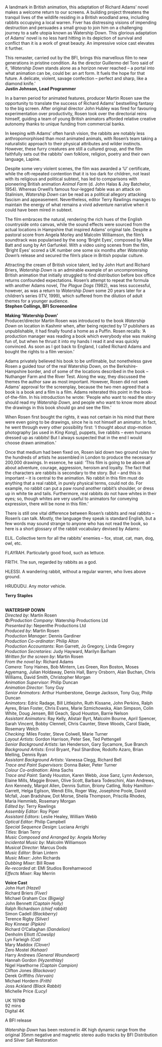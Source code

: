 
A landmark in British animation, this adaptation of Richard Adams’ novel makes a welcome return to our screens. A building project threatens the tranquil lives of the wildlife residing in a British woodland area, including rabbits occupying a local warren. Fiver has distressing visions of impending destruction and persuades a small group to join him on a challenging journey to a safe utopia known as Watership Down. This glorious adaptation of Adams’ novel is no less hard hitting in its depiction of survival and conflict than it is a work of great beauty. An impressive voice cast elevates it further.

This remaster, carried out by the BFI, brings this marvellous film to new generations in pristine condition. As the director Guillermo del Toro said of it, ‘_Watership Down_ stands alone as a horizon never reached – a portal into what animation can be, could be: an art form. It fuels the hope for that future. A delicate, violent, savage confection – perfect and sharp, like a diamond knife.’  
**Justin Johnson, Lead Programmer**

In a barren period for animated features, producer Martin Rosen saw the opportunity to translate the success of Richard Adams’ bestselling fantasy to the big screen. After original director John Hubley was fired for favouring experimentation over productivity, Rosen took over the directorial reins himself, guiding a team of young British animators afforded relative creative autonomy thanks to unique funding from commercial banks.

In keeping with Adams’ often harsh vision, the rabbits are notably less anthropomorphised than most animated animals, with Rosen’s team taking a naturalistic approach to their physical attributes and wilder instincts. However, these furry creatures are still a cultured group, and the film faithfully sets out the rabbits’ own folklore, religion, poetry and their own language, Lapine.

Despite some very violent scenes, the film was awarded a ‘U’ certificate, while the oft-repeated contention that it is too dark for children, not least with its religious and political subtext, has led to comparisons with pioneering British animation _Animal Farm_ (d. John Halas & Joy Batchelor, 1954). Whereas Orwell’s famous four-legged fable was an attack on Stalinism, _Watership Down_ can be read as a political allegory attacking fascism and appeasement. Nevertheless, editor Terry Rawlings manages to maintain the energy of what remains a vivid adventure narrative when it could have been mired in subtext.

The film embraces the natural, rendering the rich hues of the English countryside onto canvas, while the sound effects were sourced from the actual locations in Hampshire that inspired Adams’ original tale. Despite a pastoral score from Angela Morley and Malcolm Williamson, the film’s soundtrack was popularised by the song ‘Bright Eyes’, composed by Mike Batt and sung by Art Garfunkel. With a video using scenes from the film, ‘Bright Eyes’ scored a UK number one some six months after _Watership Down_’s release and secured the film’s place in British popular culture.

Attracting the cream of British voice talent, led by John Hurt and Richard Briers, _Watership Down_ is an admirable example of an uncompromising British animation that initially struggled to find distribution before box office returns confounded expectations. Rosen’s attempt to repeat the formula with another Adams novel, _The Plague Dogs_ (1982), was less successful, however, as was a return to _Watership Down_ some 20 years later for a children’s series (ITV, 1999), which suffered from the dilution of adult themes for a younger audience.  
**Stephen Collings, BFI Screenonline**

**Making ‘Watership Down’**  
Producer/director Martin Rosen was introduced to the book _Watership Down_ on location in Kashmir when, after being rejected by 17 publishers as unpublishable, it had finally found a home as a Puffin. Rosen recalls: ‘A production manager was reading a book which everybody else was making fun of, but when he thrust it into my hands I read it and was quickly convinced. As soon as I got back to England, I called Richard Adams and bought the rights to a film version.’

Adams privately believed his book to be unfilmable, but nonetheless gave Rosen a guided tour of the real Watership Down, on the Berkshire-Hampshire border, and of some of the locations described in the book – Nuthanger Farm and the River Test. Along the way, they discussed the themes the author saw as most important. However, Rosen did not seek Adams’ approval for the screenplay, because the two men agreed that a book is a book and a film is a film. Adams reiterated this point in the book-of-the-film. In his introduction he wrote: ‘People who want to read the story should read my _Watership Down_, and people who want to know more about the drawings in this book should go and see the film.’

When Rosen first bought the rights, it was not certain in his mind that there were even going to be drawings, since he is not himself an animator. In fact, he went through every other possibility first: ‘I thought about stop-motion photography [as used in _King Kong_], puppets, live rabbits – even humans dressed up as rabbits! But I always suspected that in the end I would choose drawn animation.’

Once that medium had been fixed on, Rosen laid down two ground rules for the hundreds of artists he assembled in London to produce the necessary 200,000 drawings. In essence, he said: ‘This film is going to be above all about adventure, courage, aggression, heroism and loyalty. The fact that the characters are rabbits is secondary to the story. But – and this is important – it is central to the animation. No rabbit in this film must do anything that a real rabbit, in purely physical terms, could not do. For example, no rabbit can put a paw round another rabbit’s shoulder, or dress up in white tie and tails. Furthermore, real rabbits do not have whites in their eyes; so, though whites are very useful to animators for conveying expression, there will be none in this film.’

There is still one vital difference between Rosen’s rabbits and real rabbits – Rosen’s can talk. Mostly, the language they speak is standard English, but a few words may sound strange to anyone who has not read the book, so here is a short glossary of the rabbit vocabulary devised by Adams:

ELIL. Collective term for all the rabbits’ enemies – fox, stoat, cat, man, dog, owl, etc.

FLAYRAH. Particularly good food, such as lettuce.

FRITH. The sun, regarded by rabbits as a god.

HLESSI. A wandering rabbit, without a regular warren, who lives above ground.

HRUDUDU. Any motor vehicle.

**Terry Staples**
<br><br>

**WATERSHIP DOWN**  
_Directed by_: Martin Rosen  
©_/Production Company_: Watership Productions Ltd  
_Presented by_: Nepenthe Productions Ltd  
_Produced by_: Martin Rosen  
_Production Manager_: Dennis Gardiner  
_Production Co-ordinator_: Philip Alton  
_Production Accountants_: Ron Garrett, Jo Gregory, Linda Gregory  
_Production Secretaries_: Judy Hayward,  Marilyn Barham  
_Written for the screen by_: Martin Rosen  
_From the novel by_: Richard Adams  
_Camera_: Tony Haines, Bob Mintern, Les Green,  Ron Boston, Moses Agyemang, Julian Holdaway, Denis Hall, Barry Orsborn, Alan Buchan,  Chris Williams, David Smith, Christopher Morgan  
_Animation Supervisor_: Philip Duncan  
_Animation Director_: Tony Guy  
_Senior Animators_: Arthur Humberstone,  George Jackson, Tony Guy, Philip Duncan  
_Animators_: Edric Radage, Bill Littlejohn,  Ruth Kissane, John Perkins, Ralph Ayres,  Brian Foster, Chris Evans, Marie Szmichowska, Alan Simpson, Colin White, Doug Jensen,  Bill Geach, Spud Houston, Barrie Nelson  
_Assistant Animators_: Ray Kelly, Alistair Byrt, Malcolm Bourne, April Spencer, Sarah Vincent, Bobby Clennell, Chris Caunter, Steve Woods,  Carol Slade, Rosemary Welch  
_Checking_: Miles Foster, Steve Colwell, Marie Turner  
_Layout Artists_: Gordon Harrison, Peter See,  Ted Pettengell  
_Senior Background Artists_: Ian Henderson,  Gary Sycamore, Sue Branch  
_Background Artists_: Errol Bryant, Paul Shardlow, Rodolfo Azaro, Brian Melling, Dennis Ryan  
_Assistant Background Artists_: Vanessa Clegg, Richard Bell  
_Trace and Paint Supervisors_: Donna Baker,  Peter Turner  
_Colour Co-ordination_: Alma Sachs  
_Trace and Paint_: Sandy Houston, Karen Webb,  Jose Sanz, Lynn Anderson, Elaine Mills, Maggie Brown, Olive Scott, Barbara Todeschini, Alan Andrews, Ann Kennedy, Margot Allen, Dennis Sutton, Briony Catling, Roby Hamilton-Garrett, Helga Egilson, Wendi Ellis, Roger Way, Josephine Poole, David Mcfall, Joan Bradshaw, Dot Morse, Sheila Thompson, Priscilla Rhodes, Maria Hemmleb, Rosemary Morgan  
_Edited by_: Terry Rawlings  
_Assembly Editor_: Roy Piper  
_Assistant Editors_: Leslie Healey, William Webb  
_Optical Editor_: Philip Campbell  
_Special Sequence Design_: Luciana Arrighi  
_Titles_: Brian Terry  
_Music Composed and Arranged by_: Angela Morley  
_Incidental Music by_: Malcolm Williamson  
_Musical Director_: Marcus Dods  
_Music Editor_: Brian Lintern  
_Music Mixer_: John Richards  
_Dubbing Mixer_: Bill Rowe  
_Re-recorded at_: EMI Studios Borehamwood  
_Effects Mixer_: Ray Merrin

**Voice Cast**  
John Hurt _(Hazel)_  
Richard Briers _(Fiver)_  
Michael Graham Cox _(Bigwig)_  
John Bennett _(Captain Holly)_  
Ralph Richardson _(chief rabbit)_  
Simon Cadell _(Blackberry)_  
Terence Rigby _(Silver)_  
Roy Kinnear _(Pipkin)_  
Richard O’Callaghan _(Dandelion)_  
Denholm Elliott _(Cowslip)_  
Lyn Farleigh _(Cat)_  
Mary Maddox _(Clover)_  
Zero Mostel _(Kehaar)_  
Harry Andrews _(General Woundwort)_  
Hannah Gordon _(Hyzenthlay)_  
Nigel Hawthorne _(Captain Campion)_  
Clifton Jones _(Blackavar)_  
Derek Griffiths _(Vervain)_  
Michael Hordern _(Frith)_  
Joss Ackland _(Black Rabbit)_  
Michelle Price _(Lucy)_

UK 1978©  
92 mins  
Digital 4K

A BFI release

_Watership Down_ has been restored in 4K high dynamic range from the original 35mm negative and magnetic stereo audio tracks by  BFI Distribution and Silver Salt Restoration
<br><br>
<!--stackedit_data:
eyJoaXN0b3J5IjpbLTE5NDc4ODYxNzFdfQ==
-->